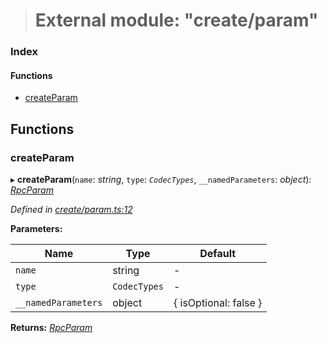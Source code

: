 > # External module: "create/param"

### Index

#### Functions

* [createParam](_create_param_.md#createparam)

## Functions

###  createParam

▸ **createParam**(`name`: *string*, `type`: *`CodecTypes`*, `__namedParameters`: *object*): *[RpcParam](_types_.md#rpcparam)*

*Defined in [create/param.ts:12](https://github.com/polkadot-js/api/blob/8c4320c/packages/type-jsonrpc/src/create/param.ts#L12)*

**Parameters:**

Name | Type | Default |
------ | ------ | ------ |
`name` | string | - |
`type` | `CodecTypes` | - |
`__namedParameters` | object |  { isOptional: false } |

**Returns:** *[RpcParam](_types_.md#rpcparam)*